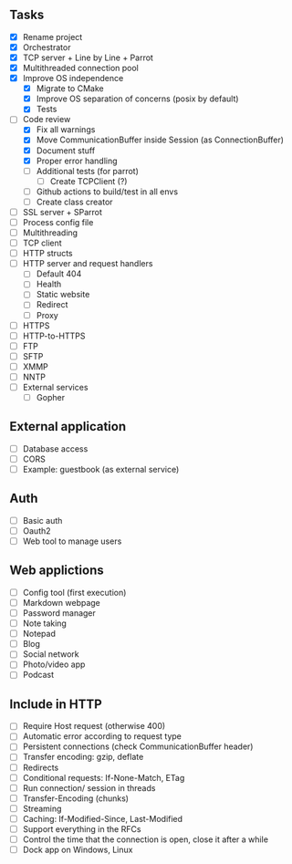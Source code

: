 ## Tasks

- [x] Rename project
- [x] Orchestrator
- [x] TCP server + Line by Line + Parrot
- [x] Multithreaded connection pool
- [x] Improve OS independence
  - [x] Migrate to CMake
  - [x] Improve OS separation of concerns (posix by default)
  - [x] Tests
- [ ] Code review
  - [x] Fix all warnings
  - [x] Move CommunicationBuffer inside Session (as ConnectionBuffer)
  - [x] Document stuff
  - [x] Proper error handling
  - [ ] Additional tests (for parrot)
    - [ ] Create TCPClient (?)
  - [ ] Github actions to build/test in all envs
  - [ ] Create class creator
- [ ] SSL server + SParrot
- [ ] Process config file
- [ ] Multithreading
- [ ] TCP client
- [ ] HTTP structs
- [ ] HTTP server and request handlers
  - [ ] Default 404
  - [ ] Health
  - [ ] Static website
  - [ ] Redirect
  - [ ] Proxy
- [ ] HTTPS
- [ ] HTTP-to-HTTPS
- [ ] FTP
- [ ] SFTP
- [ ] XMMP
- [ ] NNTP
- [ ] External services
  - [ ] Gopher

## External application

- [ ] Database access
- [ ] CORS
- [ ] Example: guestbook (as external service)

## Auth

- [ ] Basic auth
- [ ] Oauth2
- [ ] Web tool to manage users

## Web applictions

- [ ] Config tool (first execution)
- [ ] Markdown webpage
- [ ] Password manager
- [ ] Note taking
- [ ] Notepad
- [ ] Blog
- [ ] Social network
- [ ] Photo/video app
- [ ] Podcast

## Include in HTTP

- [ ] Require Host request (otherwise 400)
- [ ] Automatic error according to request type
- [ ] Persistent connections (check CommunicationBuffer header)
- [ ] Transfer encoding: gzip, deflate
- [ ] Redirects
- [ ] Conditional requests: If-None-Match, ETag
- [ ] Run connection/ session in threads
- [ ] Transfer-Encoding (chunks)
- [ ] Streaming
- [ ] Caching: If-Modified-Since, Last-Modified
- [ ] Support everything in the RFCs
- [ ] Control the time that the connection is open, close it after a while
- [ ] Dock app on Windows, Linux
